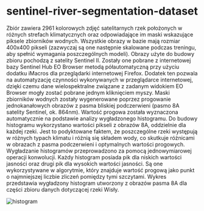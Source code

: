 # sentinel-river-segmentation-dataset

Zbiór zawiera 2961 kolorowych zdjęć satelitarnych rzek położonych w różnych strefach klimatycznych oraz odpowiadające im maski wskazujące piksele zbiorników wodnych. Wszystkie obrazy w bazie mają rozmiar 400x400 pikseli (zazwyczaj są one następnie skalowane podczas treningu, aby spełnić wymagania poszczególnych modeli). Obrazy użyte do budowy zbioru pochodzą z satelity Sentinel II. Zostały one pobrane z internetowej bazy Sentinel Hub EO Browser metodą półautomatyczną przy użyciu dodatku iMacros dla przeglądarki internetowej Firefox. Dodatek ten pozwala na automatyzację czynności wykonywanych w przeglądarce internetowej, dzięki czemu dane wielospektralne związane z zadanym widokiem EO Browser mogły zostać pobrane jednym kliknięciem myszy. Maski zbiorników wodnych zostały wygenerowane poprzez progowanie jednokanałowych obrazów z pasma bliskiej podczerwieni (pasmo 8A satelity Sentinel, ok. 864nm). Wartość progowa została wyznaczona automatycznie na podstawie analizy wygładzonego histogramu. Do budowy histogramu wykorzystano wartości pikseli z obrazów 8A, oddzielnie dla każdej rzeki. Jest to podyktowane faktem, że poszczególne rzeki występują w różnych typach klimatu i różnią się składem wody, co skutkuje różnicami w obrazach z pasma podczerwieni i optymalnych wartości progowych. Wygładzanie histogramów przeprowadzono za pomocą jednowymiarowej operacji konwolucji. Każdy histogram posiada pik dla niskich wartości jasności oraz drugi pik dla wysokich wartości jasności. Są one wykorzystywane w algorytmie, który znajduje wartość progową jako punkt o najmniejszej liczbie zliczeń pomiędzy tymi szczytami. Wykres przedstawia wygładzony histogram utworzony z obrazów pasma 8A dla części zbioru danych dotyczącej rzeki Wisły.

![histogram](https://i.postimg.cc/vBbFgYjw/obraz.png)
